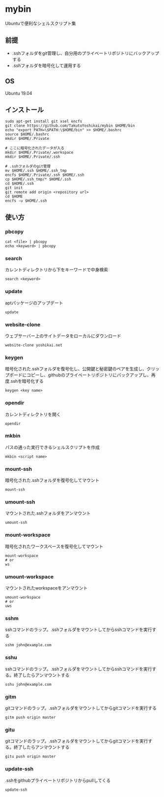 # mybin

Ubuntuで便利なシェルスクリプト集

## 前提
* .sshフォルダをgit管理し、自分用のプライベートリポジトリにバックアップする
* .sshフォルダを暗号化して運用する

## OS
Ubuntu 19.04

## インストール
```
sudo apt-get install git xsel encfs
git clone https://github.com/TakutoYoshikai/mybin $HOME/bin
echo "export PATH=\$PATH:\$HOME/bin" >> $HOME/.bashrc
source $HOME/.bashrc
mkdir $HOME/.Private

# ここに暗号化されたデータが入る
mkdir $HOME/.Private/.workspace
mkdir $HOME/.Private/.ssh

# .sshフォルダのgit管理
mv $HOME/.ssh $HOME/.ssh_tmp
encfs $HOME/.Private/.ssh $HOME/.ssh
cp $HOME/.ssh_tmp/* $HOME/.ssh
cd $HOME/.ssh
git init
git remote add origin <repository url>
cd $HOME
encfs -u $HOME/.ssh
```


## 使い方
### pbcopy
```
cat <file> | pbcopy
echo <keyword> | pbcopy
```

### search
カレントディレクトリから下をキーワードで中身検索
```
search <keyword>
```

### update
aptパッケージのアップデート
```
update
```

### website-clone
ウェブサーバー上のサイトデータをローカルにダウンロード
```
website-clone yoshikai.net
```

### keygen
暗号化された.sshフォルダを復号化し、公開鍵と秘密鍵のペアを生成し、クリップボードにコピーし、githubのプライベートリポジトリにバックアップし、再度.sshを暗号化する
```
keygen <key name>
```

### opendir
カレントディレクトリを開く
```
opendir
```

### mkbin
パスの通った実行できるシェルスクリプトを作成
```
mkbin <script name>
```

### mount-ssh
暗号化された.sshフォルダを復号化してマウント
```
mount-ssh
```

### umount-ssh
マウントされた.sshフォルダをアンマウント
```
umount-ssh
```

### mount-workspace
暗号化されたワークスペースを復号化してマウント
```
mount-workspace
# or
ws
```

### umount-workspace
マウントされたworkspaceをアンマウント
```
umount-workspace
# or
uws
```

### sshm
sshコマンドのラップ。.sshフォルダをマウントしてからsshコマンドを実行する
```
sshm john@example.com
```

### sshu
sshコマンドのラップ。.sshフォルダをマウントしてからsshコマンドを実行する。終了したらアンマウントする
```
sshu john@example.com
```

### gitm
gitコマンドのラップ。.sshフォルダをマウントしてからgitコマンドを実行する
```
gitm push origin master
```

### gitu
gitコマンドのラップ。.sshフォルダをマウントしてからgitコマンドを実行する。終了したらアンマウントする
```
gitu push origin master
```

### update-ssh
.sshをgithubプライベートリポジトリからpullしてくる
```
update-ssh
```
